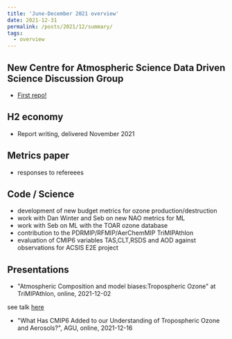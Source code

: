 ```yaml
---
title: 'June-December 2021 overview'
date: 2021-12-31
permalink: /posts/2021/12/summary/
tags:
  - overview
---
```

## New Centre for Atmospheric Science Data Driven Science Discussion Group
- [First repo!](https://github.com/Centre-for-Atmospheric-Science-Cam-Chem/best-practices-and-data-sources)

## H2 economy
- Report writing, delivered November 2021

## Metrics paper
- responses to refereees 

## Code / Science
- development of new budget metrics for ozone production/destruction
- work with Dan Winter and Seb on new NAO metrics for ML
- work with Seb on ML with the TOAR ozone database
- contribution to the PDRMIP/RFMIP/AerChemMIP TriMIPAthlon
- evaluation of CMIP6 variables TAS,CLT,RSDS and AOD against observations for ACSIS E2E project

## Presentations
- "Atmospheric Composition and model biases:Tropospheric Ozone" at TriMIPAthlon, online, 2021-12-02

see talk [here](/_talks/2021-12-03-TriMIP.md)

- "What Has CMIP6 Added to our Understanding of Tropospheric Ozone and Aerosols?", AGU, online, 2021-12-16

